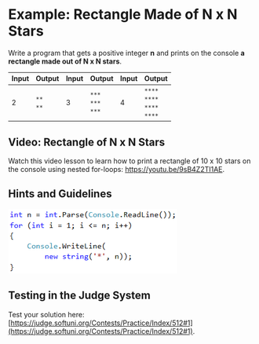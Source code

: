 # Example: Rectangle Made of N x N Stars

Write a program that gets a positive integer **n** and prints on the console **a rectangle made out of N x N stars**.

|Input|Output|Input|Output|Input|Output|
|---|---|---|---|---|---|
|2|<code>\*\*</code><br><code>\*\*</code>|3|<code>\*\*\*</code><br><code>\*\*\*</code><br><code>\*\*\*</code>|4|<code>\*\*\*\*</code><br><code>\*\*\*\*</code><br><code>\*\*\*\*</code><br><code>\*\*\*\*</code>|

## Video: Rectangle of N x N Stars

Watch this video lesson to learn how to print a rectangle of 10 x 10 stars on the console using nested for-loops: https://youtu.be/9sB4Z2TI1AE.

## Hints and Guidelines

![](/assets/chapter-6-images/02.Rectangle-of-N-x-N-stars-01.png)

## Testing in the Judge System

Test your solution here: [https://judge.softuni.org/Contests/Practice/Index/512#1](https://judge.softuni.org/Contests/Practice/Index/512#1).
